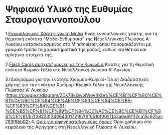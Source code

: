 # Ψηφιακό Υλικό της Ευθυμίας Σταυρογιαννοπούλου

1.[Εννοιολογικός Χάρτης για τη Μόδα](https://mm.tt/app/map/2674459394?t=DMymjWcP7X)
Ένας εννοιολογικός χάρτης για τη θεματική ενότητα "Μόδα-Ενδυμασία" της Νεοελληνικής Γλώσσας Α' Λυκείου κατασκευασμένος στο Mindmeister, όπου παρουσιάζονται με γραφικό τρόπο τα χαρακτηριστικά της μόδας, καθώς και θετικά και αρνητικά στοιχεία της.

2.[Flash Cards συσχετιζόμενες με την Κωμωδία](https://quizlet.com/276261912/%CE%9A%CE%A9%CE%9C%CE%A9%CE%94%CE%99%CE%91-flash-cards/?i=1c7cdu&x=1jqt)
Κάρτες για τη θεματική ενότητα Κωμικό-Γέλιο στη Νεοελληνική γλώσσα Α' Λυκείου.

3.[Διάγραμμα για την ενότητα Χιούμορ-Κωμικό-Γέλιο] Διαδραστικός χάρτης για την ενότητα Χιούμορ-Κωμικό-Γέλιο της Νεοελληνικής Γλώσσας Α' Λυκείου (https://coggle.it/diagram/ZCk7BkGwolWeV4Kb/t/%CE%B1%CF%80%CE%B1%CE%BD%CF%84%CE%AE%CF%83%CF%84%CE%B5-%CF%83%CF%84%CE%B1-%CE%B5%CF%81%CF%89%CF%84%CE%AE%CE%BC%CE%B1%CF%84%CE%B1/b7f38223f3406430172187f6f8510f0021143a6a69112ca15c625ac793f9bb02)
4. [Quiz για αφηγηματολογικούς όρους](https://take.quiz-maker.com/QG2GJ9JP3) Όροι χρήσιμοι στο κεφάλαιο της Aφήγησης στη Νεοελληνική Γλώσσα Α' Λυκείου.
 
